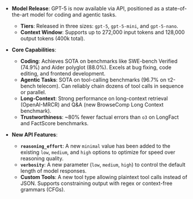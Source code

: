 *   **Model Release**: GPT-5 is now available via API, positioned as a state-of-the-art model for coding and agentic tasks.
    *   **Tiers**: Released in three sizes: `gpt-5`, `gpt-5-mini`, and `gpt-5-nano`.
    *   **Context Window**: Supports up to 272,000 input tokens and 128,000 output tokens (400k total).

*   **Core Capabilities**:
    *   **Coding**: Achieves SOTA on benchmarks like SWE-bench Verified (74.9%) and Aider polyglot (88.0%). Excels at bug fixing, code editing, and frontend development.
    *   **Agentic Tasks**: SOTA on tool-calling benchmarks (96.7% on τ2-bench telecom). Can reliably chain dozens of tool calls in sequence or parallel.
    *   **Long-Context**: Strong performance on long-context retrieval (OpenAI-MRCR) and Q&A (new BrowseComp Long Context benchmark).
    *   **Trustworthiness**: ~80% fewer factual errors than `o3` on LongFact and FactScore benchmarks.

*   **New API Features**:
    *   **`reasoning_effort`**: A new `minimal` value has been added to the existing `low`, `medium`, and `high` options to optimize for speed over reasoning quality.
    *   **`verbosity`**: A new parameter (`low`, `medium`, `high`) to control the default length of model responses.
    *   **Custom Tools**: A new tool type allowing plaintext tool calls instead of JSON. Supports constraining output with regex or context-free grammars (CFGs).
